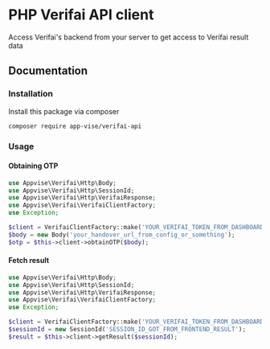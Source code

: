 # PHP Verifai API client

Access Verifai's backend from your server to get access to Verifai result data

## Documentation

### Installation

Install this package via composer

```bash
composer require app-vise/verifai-api
```

### Usage

#### Obtaining OTP

```php
use Appvise\Verifai\Http\Body;
use Appvise\Verifai\Http\SessionId;
use Appvise\Verifai\Http\VerifaiResponse;
use Appvise\Verifai\VerifaiClientFactory;
use Exception;

$client = VerifaiClientFactory::make('YOUR_VERIFAI_TOKEN_FROM_DASHBOARD');
$body = new Body('your_handover_url_from_config_or_something');
$otp = $this->client->obtainOTP($body);
```

#### Fetch result

```php
use Appvise\Verifai\Http\Body;
use Appvise\Verifai\Http\SessionId;
use Appvise\Verifai\Http\VerifaiResponse;
use Appvise\Verifai\VerifaiClientFactory;
use Exception;

$client = VerifaiClientFactory::make('YOUR_VERIFAI_TOKEN_FROM_DASHBOARD');
$sessionId = new SessionId('SESSION_ID_GOT_FROM_FRONTEND_RESULT');
$result = $this->client->getResult($sessionId);
```
